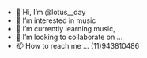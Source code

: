 - 👋 Hi, I’m @lotus__day
- 👀 I’m interested in music 
- 🌱 I’m currently learning music, 
- 💞️ I’m looking to collaborate on ...
- 📫 How to reach me ... (11)943810486

<!---
MilenaLima333/MilenaLima333 is a ✨ special ✨ repository because its `README.md` (this file) appears on your GitHub profile.
You can click the Preview link to take a look at your changes.
--->
